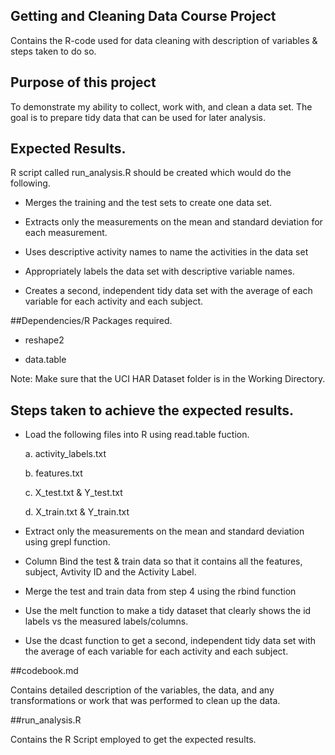 ## Getting and Cleaning Data Course Project


Contains the R-code used for data cleaning with description of variables &amp; steps taken to do so. 

## Purpose of this project 

To demonstrate my ability to collect, work with, and clean a data set. The goal is to prepare tidy data that can be used for later analysis.

##  Expected Results.

 R script called run_analysis.R should be created which would do the following. 

* Merges the training and the test sets to create one data set.
    
* Extracts only the measurements on the mean and standard deviation for each measurement. 
    
* Uses descriptive activity names to name the activities in the data set
    
* Appropriately labels the data set with descriptive variable names. 
    
* Creates a second, independent tidy data set with the average of each variable for each activity and each subject.



##Dependencies/R Packages required. 

* reshape2

* data.table

Note: Make sure that the UCI HAR Dataset folder is in the Working Directory.

## Steps taken to achieve the expected results.

* Load the following files into R using read.table fuction.

  a. activity_labels.txt

  b. features.txt

  c. X_test.txt & Y_test.txt

  d. X_train.txt & Y_train.txt

* Extract only the measurements on the mean and standard deviation using grepl function.

* Column Bind the test & train data so that it contains all the features, subject, Avtivity ID and the Activity Label.

* Merge the test and train data from step 4 using the rbind function

* Use the melt function to make a tidy dataset that clearly shows the id labels vs the measured labels/columns.

* Use the dcast function to get a second, independent tidy data set with the average of each variable for each activity and each subject.

##codebook.md

Contains detailed description of the variables, the data, and any transformations or work that was performed to clean up the data.

##run_analysis.R 

Contains the R Script employed to get the expected results.



